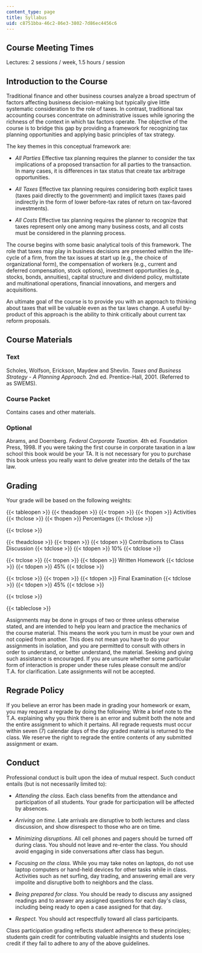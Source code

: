 ```yaml
---
content_type: page
title: Syllabus
uid: c8751bba-46c2-86e3-3802-7d86ec4456c6
---
```


Course Meeting Times
--------------------

Lectures: 2 sessions / week, 1.5 hours / session

Introduction to the Course
--------------------------

Traditional finance and other business courses analyze a broad spectrum of factors affecting business decision-making but typically give little systematic consideration to the role of taxes. In contrast, traditional tax accounting courses concentrate on administrative issues while ignoring the richness of the context in which tax factors operate. The objective of the course is to bridge this gap by providing a framework for recognizing tax planning opportunities and applying basic principles of tax strategy.

The key themes in this conceptual framework are:

*   _All Parties_ Effective tax planning requires the planner to consider the tax implications of a proposed transaction for all parties to the transaction. In many cases, it is differences in tax status that create tax arbitrage opportunities.
    
*   _All Taxes_ Effective tax planning requires considering both explicit taxes (taxes paid directly to the government) and implicit taxes (taxes paid indirectly in the form of lower before-tax rates of return on tax-favored investments).
    
*   _All Costs_ Effective tax planning requires the planner to recognize that taxes represent only one among many business costs, and all costs must be considered in the planning process.
    

The course begins with some basic analytical tools of this framework. The role that taxes may play in business decisions are presented within the life-cycle of a firm, from the tax issues at start up (e.g., the choice of organizational form), the compensation of workers (e.g., current and deferred compensation, stock options), investment opportunities (e.g., stocks, bonds, annuities), capital structure and dividend policy, multistate and multinational operations, financial innovations, and mergers and acquisitions.

An ultimate goal of the course is to provide you with an approach to thinking about taxes that will be valuable even as the tax laws change. A useful by-product of this approach is the ability to think critically about current tax reform proposals.

Course Materials
----------------

### Text

Scholes, Wolfson, Erickson, Maydew and Shevlin. _Taxes and Business Strategy - A Planning Approach._ 2nd ed. Prentice-Hall, 2001. (Referred to as SWEMS).

### Course Packet

Contains cases and other materials.

### Optional

Abrams, and Doernberg. _Federal Corporate Taxation._ 4th ed. Foundation Press, 1998. If you were taking the first course in corporate taxation in a law school this book would be your TA. It is not necessary for you to purchase this book unless you really want to delve greater into the details of the tax law.

Grading
-------

Your grade will be based on the following weights:

{{< tableopen >}}
{{< theadopen >}}
{{< tropen >}}
{{< thopen >}}
Activities
{{< thclose >}}
{{< thopen >}}
Percentages
{{< thclose >}}

{{< trclose >}}

{{< theadclose >}}
{{< tropen >}}
{{< tdopen >}}
Contributions to Class Discussion
{{< tdclose >}}
{{< tdopen >}}
10%
{{< tdclose >}}

{{< trclose >}}
{{< tropen >}}
{{< tdopen >}}
Written Homework
{{< tdclose >}}
{{< tdopen >}}
45%
{{< tdclose >}}

{{< trclose >}}
{{< tropen >}}
{{< tdopen >}}
Final Examination
{{< tdclose >}}
{{< tdopen >}}
45%
{{< tdclose >}}

{{< trclose >}}

{{< tableclose >}}

Assignments may be done in groups of two or three unless otherwise stated, and are intended to help you learn and practice the mechanics of the course material. This means the work you turn in must be your own and not copied from another. This does not mean you have to do your assignments in isolation, and you are permitted to consult with others in order to understand, or better understand, the material. Seeking and giving such assistance is encouraged. If you are unsure whether some particular form of interaction is proper under these rules please consult me and/or T.A. for clarification. Late assignments will not be accepted.

Regrade Policy
--------------

If you believe an error has been made in grading your homework or exam, you may request a regrade by doing the following: Write a brief note to the T.A. explaining why you think there is an error and submit both the note and the entire assignment to which it pertains. All regrade requests must occur within seven (7) calendar days of the day graded material is returned to the class. We reserve the right to regrade the entire contents of any submitted assignment or exam.

Conduct
-------

Professional conduct is built upon the idea of mutual respect. Such conduct entails (but is not necessarily limited to):

*   _Attending the class._ Each class benefits from the attendance and participation of all students. Your grade for participation will be affected by absences.
    
*   _Arriving on time._ Late arrivals are disruptive to both lectures and class discussion, and show disrespect to those who are on time.
    
*   _Minimizing disruptions._ All cell phones and pagers should be turned off during class. You should not leave and re-enter the class. You should avoid engaging in side conversations after class has begun.
    
*   _Focusing on the class._ While you may take notes on laptops, do not use laptop computers or hand-held devices for other tasks while in class. Activities such as net surfing, day trading, and answering email are very impolite and disruptive both to neighbors and the class.
    
*   _Being prepared for class._ You should be ready to discuss any assigned readings and to answer any assigned questions for each day's class, including being ready to open a case assigned for that day.
    
*   _Respect._ You should act respectfully toward all class participants.
    

Class participation grading reflects student adherence to these principles; students gain credit for contributing valuable insights and students lose credit if they fail to adhere to any of the above guidelines.